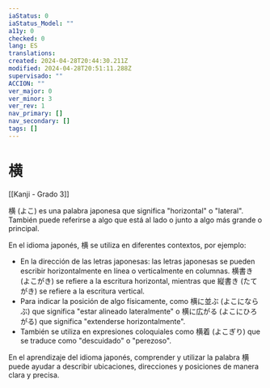 ```yaml
---
iaStatus: 0
iaStatus_Model: ""
a11y: 0
checked: 0
lang: ES
translations: 
created: 2024-04-28T20:44:30.211Z
modified: 2024-04-28T20:51:11.288Z
supervisado: ""
ACCION: ""
ver_major: 0
ver_minor: 3
ver_rev: 1
nav_primary: []
nav_secondary: []
tags: []
---
```

# 横

[[Kanji - Grado 3]]

横 (よこ) es una palabra japonesa que significa "horizontal" o "lateral". También puede referirse a algo que está al lado o junto a algo más grande o principal. 

En el idioma japonés, 横 se utiliza en diferentes contextos, por ejemplo:
- En la dirección de las letras japonesas: las letras japonesas se pueden escribir horizontalmente en línea o verticalmente en columnas. 横書き (よこがき) se refiere a la escritura horizontal, mientras que 縦書き (たてがき) se refiere a la escritura vertical.
- Para indicar la posición de algo físicamente, como 横に並ぶ (よこにならぶ) que significa "estar alineado lateralmente" o 横に広がる (よこにひろがる) que significa "extenderse horizontalmente".
- También se utiliza en expresiones coloquiales como 横着 (よこぎり) que se traduce como "descuidado" o "perezoso".

En el aprendizaje del idioma japonés, comprender y utilizar la palabra 横 puede ayudar a describir ubicaciones, direcciones y posiciones de manera clara y precisa.
